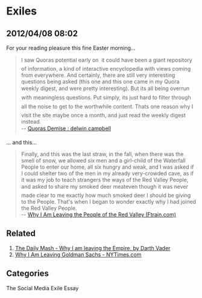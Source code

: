 # Exiles
## 2012/04/08 08:02

For your reading pleasure this fine Easter morning...

> I saw Quora&#146;s potential early on &#151; it could have been a giant repository 
> of information, a kind of interactive encyclopedia with views coming 
> from everywhere. And certainly, there are still very interesting 
> questions being asked (this one and this one came in my Quora weekly 
> digest, and were pretty interesting). But it&#146;s all being overrun with 
> meaningless questions. Put simply, it&#146;s just hard to filter through all 
> the noise to get to the worthwhile content. That&#146;s one reason why I 
> visit the site maybe once a month, and just read the weekly digest instead.  
> -- [Quora&#146;s Demise : delwin campbell][1]

[1]: http://delw.in/quoras-demise/
... and this...

> Finally, and this was the last straw, in the fall, when there was the 
> smell of snow, we allowed six men and a girl-child of the Waterfall 
> People to enter our home, all six hungry and weak, and I was asked if I 
> could shelter two of the men in my already very-crowded cave, as if it 
> was my job to teach strangers the ways of the Red Valley People, and 
> asked to share my smoked deer meat&#151;even though it was never made clear 
> to me exactly how much smoked deer I should be giving to the People. 
> That's when I began to wonder exactly why I had joined the Red Valley People.  
> -- [Why I Am Leaving the People of the Red Valley (Ftrain.com)][2]

[1]: http://delw.in/quoras-demise/
[2]: http://www.ftrain.com/rv.html

## Related
1. [The Daily Mash - Why I am leaving the Empire, by Darth Vader][3]
2. [Why I Am Leaving Goldman Sachs - NYTimes.com][4]

[3]: http://www.thedailymash.co.uk/index.php?option=com_content&task=view&id=5007&Itemid=81
[4]: http://www.nytimes.com/2012/03/14/opinion/why-i-am-leaving-goldman-sachs.html?pagewanted=all

## Categories
The Social Media Exile Essay